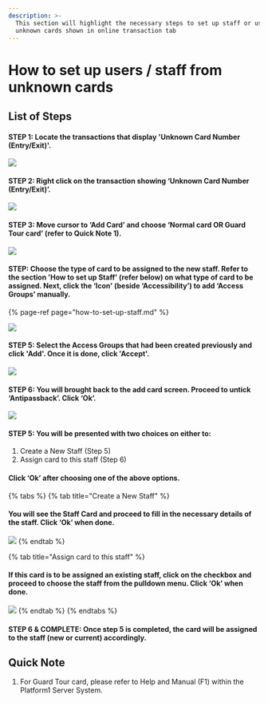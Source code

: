 ```yaml
---
description: >-
  This section will highlight the necessary steps to set up staff or users from
  unknown cards shown in online transaction tab
---
```


# How to set up users / staff from unknown cards

## List of Steps

#### STEP 1: Locate the transactions that display 'Unknown Card Number \(Entry/Exit\)'.

![](../.gitbook/assets/untitled1%20%289%29.png)



#### STEP 2: Right click on the transaction showing ‘Unknown Card Number \(Entry/Exit\)’.

![](../.gitbook/assets/untitled2%20%2812%29.png)



#### STEP 3: Move cursor to ‘Add Card’ and choose ‘Normal card OR Guard Tour card’ \(refer to Quick Note 1\).

![](../.gitbook/assets/untitled3%20%2810%29.png)



#### STEP: Choose the type of card to be assigned to the new staff. Refer to the section 'How to set up Staff' \(refer below\) on what type of card to be assigned. Next, click the ‘Icon' \(beside ‘Accessibility’\) to add ‘Access Groups’ manually. 

{% page-ref page="how-to-set-up-staff.md" %}

![](../.gitbook/assets/untitled4%20%2813%29.png)



#### STEP 5: Select the Access Groups that had been created previously and click 'Add'. Once it is done, click 'Accept'.

![](../.gitbook/assets/untitled8%20%286%29.png)



#### STEP 6: You will brought back to the add card screen. Proceed to untick ‘Antipassback’. Click ‘Ok’.

![](../.gitbook/assets/untitled9%20%285%29.png)



#### STEP 5: You will be presented with two choices on either to: 

1. Create a New Staff \(Step 5\)
2. Assign card to this staff \(Step 6\) 

#### Click ‘Ok’ after choosing one of the above options.

{% tabs %}
{% tab title="Create a New Staff" %}
#### You will see the Staff Card and proceed to fill in the necessary details of the staff. Click ‘Ok’ when done.

![](../.gitbook/assets/untitled7%20%284%29.png)
{% endtab %}

{% tab title="Assign card to this staff" %}
#### If this card is to be assigned an existing staff, click on the checkbox and proceed to choose the staff from the pulldown menu. Click ‘Ok’ when done.

![](../.gitbook/assets/untitled10%20%284%29.png)
{% endtab %}
{% endtabs %}



#### STEP 6 & COMPLETE: Once step 5 is completed, the card will be assigned to the staff \(new or current\) accordingly.

## Quick Note

1. For Guard Tour card, please refer to Help and Manual \(F1\) within the Platform1 Server System.

